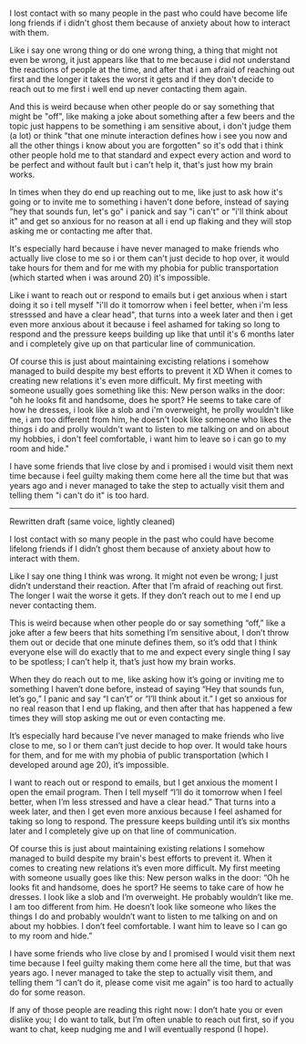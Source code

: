 I lost contact with so many people in the past who could have become life long friends if i didn't ghost them because of anxiety about how to interact with them.

Like i say one wrong thing or do one wrong thing, a thing that might not even be wrong, it just appears like that to me because i did not understand the reactions of people at the time, and after that i am afraid of reaching out first and the longer it takes the worst it gets and if they don't decide to reach out to me first i well end up never contacting them again.

And this is weird because when other people do or say something that might be "off", like making a joke about something after a few beers and the topic just happens to be something i am sensitive about, i don't judge them (a lot) or think "that one minute interaction defines how i see you now and all the other things i know about you are forgotten" so it's odd that i think other people  hold me to that standard and expect every action and word to be perfect and without fault but i can't help it, that's just how my brain works.

In times when they do end up reaching out to me, like just to ask how it's going or to invite me to something i haven't done before, instead of saying "hey that sounds fun, let's go" i panick and say "i can't" or "i'll think about it" and get so anxious for no reason at all i end up flaking and they will stop asking me or contacting me after that.

It's especially hard because i have never managed to make friends who actually live close to me so i or them can't just decide to hop over, it would take hours for them and for me with my phobia for public transportation (which started when i was around 20) it's impossible.

Like i want to reach out or respond to emails but i get anxious when i start doing it so i tell myself "i'll do it tomorrow when i feel better, when i'm less stresssed and have a clear head", that turns into a week later and then i get even more anxious about it because i feel ashamed for taking so long to respond and the pressure keeps building up like that until it's 6 months later and i completely give up on that particular line of communication.

Of course this is just about maintaining excisting relations i somehow managed to build despite my best efforts to prevent it XD
When it comes to creating new relations it's even more difficult.
My first meeting with someone usually goes something like this: 
New person walks in the door: "oh he looks fit and handsome, does he sport? He seems to take care of how he dresses, i look like a slob and i'm overweight, he prolly wouldn't like me, i am too different from him, he doesn't look like someone who likes the things i do and prolly wouldn't want to listen to me talking on and on about my hobbies,  i don't feel comfortable, i want him to leave so i can go to my room and hide."


I have some friends that live close by and i promised i would visit them next time because i feel guilty making them come here all the time but that was years ago and i never managed to take the step to actually visit them and telling them "i can't do it" is too hard.

-----------------------

Rewritten draft (same voice, lightly cleaned) 

I lost contact with so many people in the past who could have become lifelong friends if I didn’t ghost them because of anxiety about how to interact with them.

Like I say one thing I think was wrong. It might not even be wrong; I just didn’t understand their reaction. After that I’m afraid of reaching out first. The longer I wait the worse it gets. If they don’t reach out to me I end up never contacting them.

This is weird because when other people do or say something “off,” like a joke after a few beers that hits something I’m sensitive about, I don’t throw them out or decide that one minute defines them, so it’s odd that I think everyone else will do exactly that to me and expect every single thing I say to be spotless; I can’t help it, that’s just how my brain works.

When they do reach out to me, like asking how it’s going or inviting me to something I haven’t done before, instead of saying “Hey that sounds fun, let’s go,” I panic and say “I can’t” or “I’ll think about it.” I get so anxious for no real reason that I end up flaking, and then after that has happened a few times they will stop asking me out or even contacting me.

It’s especially hard because I’ve never managed to make friends who live close to me, so I or them can’t just decide to hop over. It would take hours for them, and for me with my phobia of public transportation (which I developed around age 20), it’s impossible.

I want to reach out or respond to emails, but I get anxious the moment I open the email program. Then I tell myself “I’ll do it tomorrow when I feel better, when I’m less stressed and have a clear head.” That turns into a week later, and then I get even more anxious because I feel ashamed for taking so long to respond. The pressure keeps building until it’s six months later and I completely give up on that line of communication.

Of course this is just about maintaining existing relations I somehow managed to build despite my brain's best efforts to prevent it. When it comes to creating new relations it’s even more difficult. My first meeting with someone usually goes like this:
New person walks in the door: “Oh he looks fit and handsome, does he sport? He seems to take care of how he dresses. I look like a slob and I’m overweight. He probably wouldn’t like me. I am too different from him. He doesn’t look like someone who likes the things I do and probably wouldn’t want to listen to me talking on and on about my hobbies. I don’t feel comfortable. I want him to leave so I can go to my room and hide.”

I have some friends who live close by and I promised I would visit them next time because I feel guilty making them come here all the time, but that was years ago. I never managed to take the step to actually visit them, and telling them “I can’t do it, please come visit me again” is too hard to actually do for some reason.

If any of those people are reading this right now: I don’t hate you or even dislike you; I do want to talk, but I’m often unable to reach out first, so if you want to chat, keep nudging me and I will eventually respond (I hope).